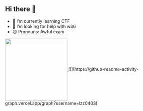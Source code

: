 ## Hi there 👋

- 🌱 I’m currently learning CTF
- 🤔 I’m looking for help with w36
- 😄 Pronouns: Awful exam

<a href="lzz0403 GitHub Streak">
  <img height=200 align="center" src="https://streak-stats.demolab.com/?user=lzz0403" />
</a>
![](https://github-readme-activity-graph.vercel.app/graph?username=lzz0403)
